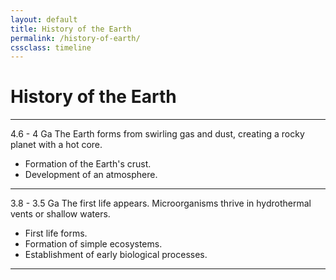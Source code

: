 ```yaml
---
layout: default
title: History of the Earth
permalink: /history-of-earth/
cssclass: timeline
---
```


# History of the Earth

---
4.6 - 4 Ga
The Earth forms from swirling gas and dust, creating a rocky planet with a hot core.
- Formation of the Earth's crust.
- Development of an atmosphere.
---
3.8 - 3.5 Ga
The first life appears. Microorganisms thrive in hydrothermal vents or shallow waters.
- First life forms.
- Formation of simple ecosystems.
- Establishment of early biological processes.
---

